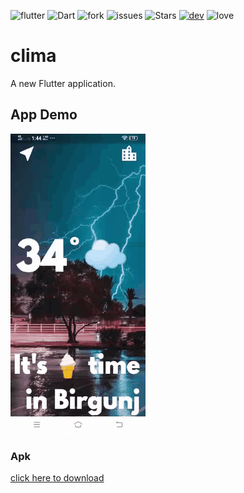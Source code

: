 ![flutter](https://img.shields.io/badge/Flutter-Framework-green?logo=flutter)
![Dart](https://img.shields.io/badge/Dart-Language-blue?logo=dart)
![fork](https://img.shields.io/github/forks/surrajj20/Weather-App) 
![issues](https://img.shields.io/github/issues/surrajj20/Weather-App)
![Stars](https://img.shields.io/github/stars/surrajj20/Weather-App)
[![dev](https://img.shields.io/badge/developed%20by%20-suraj%20sah-blue)](https://surrajj20.github.io/Portfolio-of-SURAJ-SAH/)
![love](https://img.shields.io/badge/open%20%20source-%E2%9D%A4-red)

# clima

A new Flutter application.

## App Demo
![App Demo](images/recording/app-demo.gif)


### Apk
[click here to download](https://drive.google.com/file/d/1R5aC460UfI_1xrwtVod9fCAOwjUOFHek/view?usp=sharing)